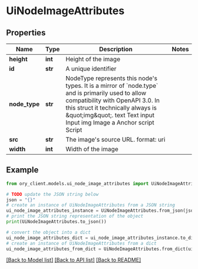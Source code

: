 # UiNodeImageAttributes


## Properties

Name | Type | Description | Notes
------------ | ------------- | ------------- | -------------
**height** | **int** | Height of the image | 
**id** | **str** | A unique identifier | 
**node_type** | **str** | NodeType represents this node&#39;s types. It is a mirror of &#x60;node.type&#x60; and is primarily used to allow compatibility with OpenAPI 3.0.  In this struct it technically always is \&quot;img\&quot;. text Text input Input img Image a Anchor script Script | 
**src** | **str** | The image&#39;s source URL.  format: uri | 
**width** | **int** | Width of the image | 

## Example

```python
from ory_client.models.ui_node_image_attributes import UiNodeImageAttributes

# TODO update the JSON string below
json = "{}"
# create an instance of UiNodeImageAttributes from a JSON string
ui_node_image_attributes_instance = UiNodeImageAttributes.from_json(json)
# print the JSON string representation of the object
print(UiNodeImageAttributes.to_json())

# convert the object into a dict
ui_node_image_attributes_dict = ui_node_image_attributes_instance.to_dict()
# create an instance of UiNodeImageAttributes from a dict
ui_node_image_attributes_from_dict = UiNodeImageAttributes.from_dict(ui_node_image_attributes_dict)
```
[[Back to Model list]](../README.md#documentation-for-models) [[Back to API list]](../README.md#documentation-for-api-endpoints) [[Back to README]](../README.md)


